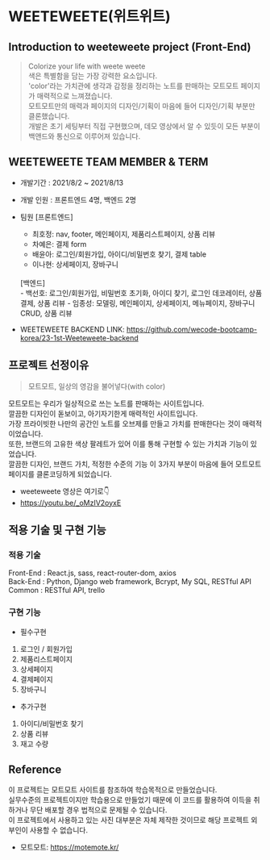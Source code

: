    # WEETEWEETE(위트위트)
   ##  Introduction to weeteweete project (Front-End)
   > Colorize your life with weete weete<br/>
   > 색은 특별함을 담는 가장 강력한 요소입니다. <br/>
   > 'color'라는 가치관에 생각과 감정을 정리하는 노트를 판매하는 모트모트 페이지가 매력적으로 느껴졌습니다. <br/>
   > 모트모트만의 매력과 페이지의 디자인/기획이 마음에 들어 디자인/기획 부분만 클론했습니다. <br/>
   > 개발은 초기 세팅부터 직접 구현했으며, 데모 영상에서 알 수 있듯이 모든 부분이 백앤드와 통신으로 이루어져 있습니다. 
   
 ## WEETEWEETE TEAM MEMBER & TERM
- 개발기간 : 2021/8/2 ~ 2021/8/13
- 개발 인원 : 프론트엔드 4명, 백엔드 2명
- 팀원
  [프론트엔드]
  - 최호정: nav, footer, 메인페이지, 제품리스트페이지, 상품 리뷰
  - 차예은: 결제 form
  - 배윤아: 로그인/회원가입, 아이디/비밀번호 찾기, 결제 table
  - 이나현: 상세페이지, 장바구니
  <br/>
  [백엔드] <br/>
  - 백선호: 로그인/회원가입, 비밀번호 초기화, 아이디 찾기, 로그인 데코레이터, 상품 결제, 상품 리뷰
  - 임종성: 모델링, 메인페이지, 상세페이지, 메뉴페이지, 장바구니 CRUD,  상품 리뷰

- WEETEWEETE BACKEND LINK: https://github.com/wecode-bootcamp-korea/23-1st-Weeteweete-backend

## 프로젝트 선정이유
> 모트모트, 일상의 영감을 불어넣다(with color)

모트모트는 우리가 일상적으로 쓰는 노트를 판매하는 사이트입니다.<br/> 
깔끔한 디자인이 돋보이고, 아기자기한게 매력적인 사이트입니다. <br/>
가장 프라이빗한 나만의 공간인 노트를 오브제를 만들고 가치를 판매한다는 것이 매력적이었습니다. <br/>
또한, 브랜드의 고유한 색상 팔레트가 있어 이를 통해 구현할 수 있는 가치과 기능이 있었습니다. <br/>
깔끔한 디자인, 브랜드 가치, 적정한 수준의 기능 이 3가지 부분이 마음에 들어 모트모트 페이지를 클론코딩하게 되었습니다. 


- weeteweete 영상은 여기로👇
- https://youtu.be/_oMzIV2oyxE

## 적용 기술 및 구현 기능
### 적용 기술
Front-End : React.js, sass, react-router-dom, axios<br/>
Back-End : Python, Django web framework, Bcrypt, My SQL, RESTful API<br/>
Common : RESTful API, trello <br/>

### 구현 기능
- 필수구현
1. 로그인 / 회원가입 
2. 제품리스트페이지 
3. 상세페이지 
4. 결제페이지
5. 장바구니

- 추가구현 
1. 아이디/비밀번호 찾기
2. 상품 리뷰
3. 재고 수량 


## Reference
이 프로젝트는 모트모트 사이트를 참조하여 학습목적으로 만들었습니다.<br/>
실무수준의 프로젝트이지만 학습용으로 만들었기 때문에 이 코드를 활용하여 이득을 취하거나 무단 배포할 경우 법적으로 문제될 수 있습니다.<br/>
이 프로젝트에서 사용하고 있는 사진 대부분은 자체 제작한 것이므로 해당 프로젝트 외부인이 사용할 수 없습니다.<br/>
   
   - 모트모트: https://motemote.kr/

